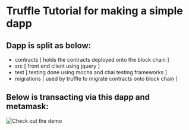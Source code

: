 # Truffle Tutorial for making a simple dapp

## Dapp is split as below:
* contracts [ holds the contracts deployed onto the block chain ]
* src [ front end client using jquery ]
* test [ testing done using mocha and chai testing frameworks ]
* migrations [ used by truffle to migrate contracts onto block chain ]


## Below is transacting via this dapp and metamask:
![Check out the demo](readme/show.gif)

